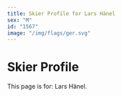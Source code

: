 ```yaml
---
title: Skier Profile for Lars Hänel
sex: "M"
id: "1567"
image: "/img/flags/ger.svg" 
---
```


# Skier Profile

This page is for: Lars Hänel.
    